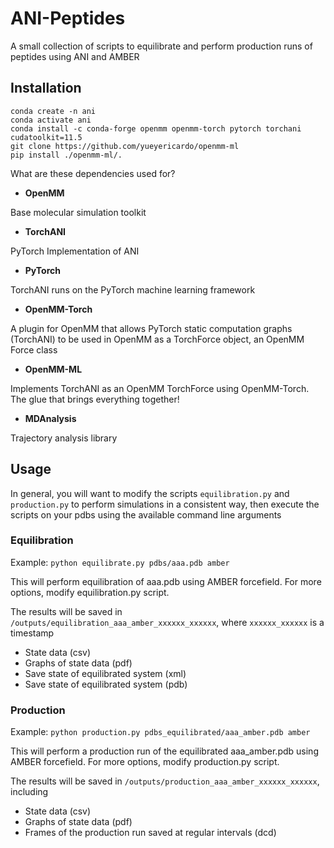 # ANI-Peptides

A small collection of scripts to equilibrate and perform production runs of peptides using ANI and AMBER

## Installation

```
conda create -n ani 
conda activate ani
conda install -c conda-forge openmm openmm-torch pytorch torchani cudatoolkit=11.5
git clone https://github.com/yueyericardo/openmm-ml
pip install ./openmm-ml/.
```

What are these dependencies used for?

*   **OpenMM**

 Base molecular simulation toolkit

*   **TorchANI**

 PyTorch Implementation of ANI

*   **PyTorch**

 TorchANI runs on the PyTorch machine learning framework 

*   **OpenMM-Torch**

 A plugin for OpenMM that allows PyTorch static computation graphs (TorchANI) to be used in OpenMM as a TorchForce object, an OpenMM Force class 

*   **OpenMM-ML**

 Implements TorchANI as an OpenMM TorchForce using OpenMM-Torch. The glue that brings everything together!


*   **MDAnalysis**

 Trajectory analysis library

## Usage

In general, you will want to modify the scripts `equilibration.py` and `production.py` to perform simulations in a consistent way, then execute the scripts on your pdbs using the available command line arguments

### Equilibration

Example: `python equilibrate.py pdbs/aaa.pdb amber`

This will perform equilibration of aaa.pdb using AMBER forcefield. For more options, modify equilibration.py script.

The results will be saved in `/outputs/equilibration_aaa_amber_xxxxxx_xxxxxx`, where `xxxxxx_xxxxxx` is a timestamp
- State data (csv)
- Graphs of state data (pdf)
- Save state of equilibrated system (xml)
- Save state of equilibrated system (pdb)

### Production

Example: `python production.py pdbs_equilibrated/aaa_amber.pdb amber`

This will perform a production run of the equilibrated aaa_amber.pdb using AMBER forcefield. For more options, modify production.py script.

The results will be saved in `/outputs/production_aaa_amber_xxxxxx_xxxxxx`, including
- State data (csv)
- Graphs of state data (pdf)
- Frames of the production run saved at regular intervals (dcd)